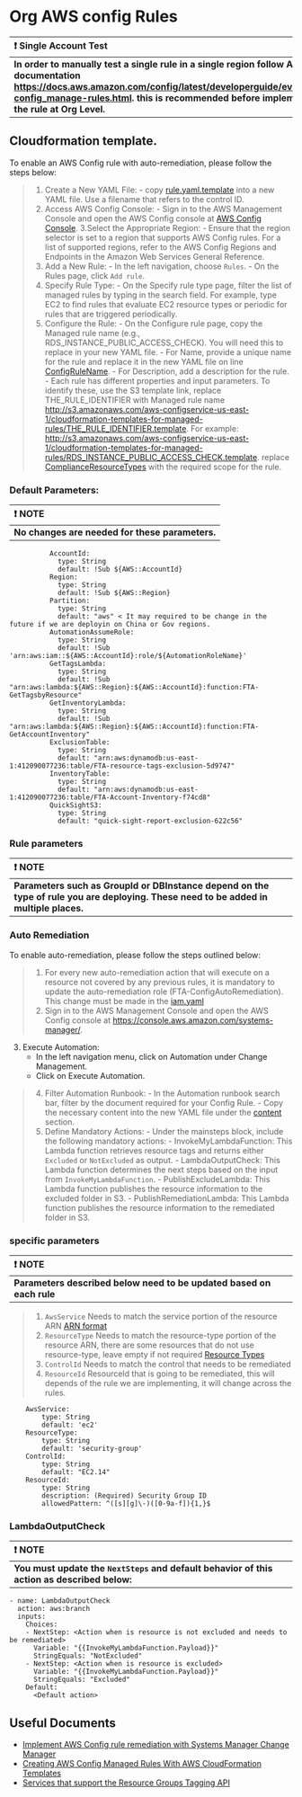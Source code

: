 # Org AWS config Rules

| :exclamation: Single Account Test          |
|:---------------------------|
| **In order to manually test a single rule in a single region follow AWS documentation https://docs.aws.amazon.com/config/latest/developerguide/evaluate-config_manage-rules.html. this is recommended before implementing the rule at Org Level.** |

## Cloudformation template.

To enable an AWS Config rule with auto-remediation, please follow the steps below:

> 1. Create a New YAML File:
    - copy [rule.yaml.template]() into a new YAML file. Use a filename that refers to the control ID.
> 2. Access AWS Config Console:
    - Sign in to the AWS Management Console and open the AWS Config console at [AWS Config Console](https://console.aws.amazon.com/config/).
> 3.Select the Appropriate Region:
    - Ensure that the region selector is set to a region that supports AWS Config rules. For a list of supported regions, refer to the AWS Config Regions and Endpoints in the Amazon Web Services General Reference.
> 4. Add a New Rule:
    - In the left navigation, choose `Rules`.
    - On the Rules page, click `Add rule`.
> 5. Specify Rule Type:
    - On the Specify rule type page, filter the list of managed rules by typing in the search field. For example, type EC2 to find rules that evaluate EC2 resource types or periodic for rules that are triggered periodically.
> 6. Configure the Rule:
    - On the Configure rule page, copy the Managed rule name (e.g., RDS_INSTANCE_PUBLIC_ACCESS_CHECK). You will need this to replace <REPLACE-CONFIG-RULE-SOURCE> in your new YAML file.
    - For Name, provide a unique name for the rule and replace it in the new YAML file on line [ConfigRuleName](https://gitlab.fortra.com/cloudops/awsadmin/security/aws-config/org-aws-config-rules/-/blob/main/CFN/rule.yaml.template?ref_type=heads#L18).
    - For Description, add a description for the rule.
    - Each rule has different properties and input parameters. To identify these, use the S3 template link, replace THE_RULE_IDENTIFIER with Managed rule name http://s3.amazonaws.com/aws-configservice-us-east-1/cloudformation-templates-for-managed-rules/THE_RULE_IDENTIFIER.template. For example: http://s3.amazonaws.com/aws-configservice-us-east-1/cloudformation-templates-for-managed-rules/RDS_INSTANCE_PUBLIC_ACCESS_CHECK.template. replace [ComplianceResourceTypes](https://gitlab.fortra.com/cloudops/awsadmin/security/aws-config/org-aws-config-rules/-/blob/main/CFN/rule.yaml.template?ref_type=heads#L18) with the required scope for the rule.

### Default Parameters:
| :exclamation: NOTE          |
|:---------------------------|
| **No changes are needed for these parameters.** |

```
          AccountId:
            type: String
            default: !Sub ${AWS::AccountId}
          Region:
            type: String
            default: !Sub ${AWS::Region}
          Partition:
            type: String
            default: "aws" < It may required to be change in the future if we are deployin on China or Gov regions.
          AutomationAssumeRole:
            type: String
            default: !Sub 'arn:aws:iam::${AWS::AccountId}:role/${AutomationRoleName}'
          GetTagsLambda:
            type: String
            default: !Sub "arn:aws:lambda:${AWS::Region}:${AWS::AccountId}:function:FTA-GetTagsbyResource"
          GetInventoryLambda:
            type: String
            default: !Sub "arn:aws:lambda:${AWS::Region}:${AWS::AccountId}:function:FTA-GetAccountInventory"
          ExclusionTable:
            type: String
            default: "arn:aws:dynamodb:us-east-1:412090077236:table/FTA-resource-tags-exclusion-5d9747"
          InventoryTable:
            type: String
            default: "arn:aws:dynamodb:us-east-1:412090077236:table/FTA-Account-Inventory-f74cd8"
          QuickSightS3:
            type: String
            default: "quick-sight-report-exclusion-622c56"
```

### Rule parameters
| :exclamation: NOTE          |
|:---------------------------|
| **Parameters such as GroupId or DBInstance depend on the type of rule you are deploying. These need to be added in multiple places.** |

### Auto Remediation

To enable auto-remediation, please follow the steps outlined below:

> 1. For every new auto-remediation action that will execute on a resource not covered by any previous rules, it is mandatory to update the auto-remediation role (FTA-ConfigAutoRemediation). This change must be made in the [iam.yaml](https://gitlab.fortra.com/cloudops/awsadmin/security/fortra_org_roles/-/blob/main/ORG_CFN/iam.yaml?ref_type=heads#L265)
> 2. Sign in to the AWS Management Console and open the AWS Config console at https://console.aws.amazon.com/systems-manager/.
3. Execute Automation:
    - In the left navigation menu, click on Automation under Change Management.
    - Click on Execute Automation.
> 4. Filter Automation Runbook:
    - In the Automation runbook search bar, filter by the document required for your Config Rule.
    - Copy the necessary content into the new YAML file under the [content](https://gitlab.fortra.com/cloudops/awsadmin/security/aws-config/org-aws-config-rules/-/blob/main/CFN/rule.yaml.template?ref_type=heads#L19) section.
> 5. Define Mandatory Actions:
    - Under the mainsteps block, include the following mandatory actions:
        - InvokeMyLambdaFunction: This Lambda function retrieves resource tags and returns either `Excluded` or `NotExcluded` as output.
        - LambdaOutputCheck: This Lambda function determines the next steps based on the input from `InvokeMyLambdaFunction`.
        - PublishExcludeLambda: This Lambda function publishes the resource information to the excluded folder in S3.
        - PublishRemediationLambda: This Lambda function publishes the resource information to the remediated folder in S3.

### specific parameters
| :exclamation: NOTE          |
|:---------------------------|
| **Parameters described below need to be updated based on each rule** |

> 1. `AwsService` Needs to match the service portion of the resource ARN [ARN format](https://docs.aws.amazon.com/IAM/latest/UserGuide/reference-arns.html)
> 2. `ResourceType` Needs to match the resource-type portion of the resource ARN, there are some resources that do not use resource-type, leave empty if not required [Resource Types](https://docs.aws.amazon.com/service-authorization/latest/reference/reference_policies_actions-resources-contextkeys.html)
> 3. `ControlId` Needs to match the control that needs to be remediated
> 4. `ResourceId` ResourceId that is going to be remediated, this will depends of the rule we are implementing, it will change across the rules.
```
    AwsService:
        type: String
        default: 'ec2'
    ResourceType:
        type: String
        default: 'security-group'
    ControlId:
        type: String
        default: "EC2.14"
    ResourceId:
        type: String
        description: (Required) Security Group ID
        allowedPattern: ^([s][g]\-)([0-9a-f]){1,}$
```

### LambdaOutputCheck
| :exclamation: NOTE          |
|:---------------------------|
| **You must update the `NextSteps` and default behavior of this action as described below:** |

```
- name: LambdaOutputCheck
  action: aws:branch
  inputs:
    Choices:
    - NextStep: <Action when is resource is not excluded and needs to be remediated>
      Variable: "{{InvokeMyLambdaFunction.Payload}}"
      StringEquals: "NotExcluded"
    - NextStep: <Action when is resource is excluded>
      Variable: "{{InvokeMyLambdaFunction.Payload}}"
      StringEquals: "Excluded"
    Default:
      <Default action>
```

## Useful Documents

- [Implement AWS Config rule remediation with Systems Manager Change Manager](https://aws.amazon.com/blogs/mt/implement-aws-config-rule-remediation-with-systems-manager-change-manager/)
- [Creating AWS Config Managed Rules With AWS CloudFormation Templates](https://docs.aws.amazon.com/config/latest/developerguide/aws-config-managed-rules-cloudformation-templates.html)
- [Services that support the Resource Groups Tagging API](https://docs.aws.amazon.com/resourcegroupstagging/latest/APIReference/supported-services.html)